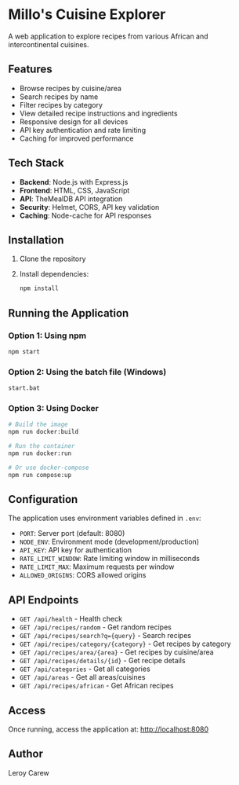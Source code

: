 # Millo's Cuisine Explorer

A web application to explore recipes from various African and intercontinental cuisines.

## Features

- Browse recipes by cuisine/area
- Search recipes by name
- Filter recipes by category
- View detailed recipe instructions and ingredients
- Responsive design for all devices
- API key authentication and rate limiting
- Caching for improved performance

## Tech Stack

- **Backend**: Node.js with Express.js
- **Frontend**: HTML, CSS, JavaScript
- **API**: TheMealDB API integration
- **Security**: Helmet, CORS, API key validation
- **Caching**: Node-cache for API responses

## Installation

1. Clone the repository
2. Install dependencies:

   ```bash
   npm install
   ```

## Running the Application

### Option 1: Using npm

```bash
npm start
```

### Option 2: Using the batch file (Windows)

```bash
start.bat
```

### Option 3: Using Docker

```bash
# Build the image
npm run docker:build

# Run the container
npm run docker:run

# Or use docker-compose
npm run compose:up
```

## Configuration

The application uses environment variables defined in `.env`:

- `PORT`: Server port (default: 8080)
- `NODE_ENV`: Environment mode (development/production)
- `API_KEY`: API key for authentication
- `RATE_LIMIT_WINDOW`: Rate limiting window in milliseconds
- `RATE_LIMIT_MAX`: Maximum requests per window
- `ALLOWED_ORIGINS`: CORS allowed origins

## API Endpoints

- `GET /api/health` - Health check
- `GET /api/recipes/random` - Get random recipes
- `GET /api/recipes/search?q={query}` - Search recipes
- `GET /api/recipes/category/{category}` - Get recipes by category
- `GET /api/recipes/area/{area}` - Get recipes by cuisine/area
- `GET /api/recipes/details/{id}` - Get recipe details
- `GET /api/categories` - Get all categories
- `GET /api/areas` - Get all areas/cuisines
- `GET /api/recipes/african` - Get African recipes

## Access

Once running, access the application at: <http://localhost:8080>

## Author

Leroy Carew
